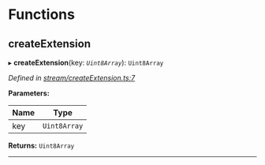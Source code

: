 

# Functions

<a id="createextension"></a>

##  createExtension

▸ **createExtension**(key: *`Uint8Array`*): `Uint8Array`

*Defined in [stream/createExtension.ts:7](https://github.com/polkadot-js/common/blob/caec22d/packages/trie-codec/src/stream/createExtension.ts#L7)*

**Parameters:**

| Name | Type |
| ------ | ------ |
| key | `Uint8Array` |

**Returns:** `Uint8Array`

___

